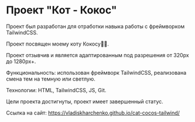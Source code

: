 # Проект "Кот - Кокос"

Проект был разработан для отработки навыка работы с фреймворком TailwindCSS.

Проект посвящен моему коту Кокосу🐱‍👤. 

Проект отзывчив и является адаптированным под разрешения от 320px до 1280px+.

Функциональность: использован фреймворк TailwindCSS, реализована смена тем на темную или
светлую.

Технологии: HTML, TailwindCSS, JS, Git.

Цели проекта достигнуты, проект имеет завершенный статус.

Ссылка на сайт: https://vladiskharchenko.github.io/cat-cocos-tailwind/

